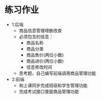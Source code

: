 # 练习作业

- 1:后端
  - 商品信息管理增删改查
  - 必须包含的信息：
    - 商品名称
    - 商品分类
    - 商品售价(两位小数)
    - 商品进价(两位小数)
    - 信息修改时间
  - 思考题，自己编写前端调用商品管理功能
- 2:前端
  - 和上课同步完成班级和学生管理功能
  - 完成考试接口里面商品管理功能
